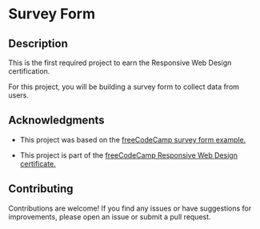 # Survey Form

## Description

This is the first required project to earn the Responsive Web Design certification.

For this project, you will be building a survey form to collect data from users.

## Acknowledgments

- This project was based on the [freeCodeCamp survey form example.](https://survey-form.freecodecamp.rocks/)

- This project is part of the [freeCodeCamp Responsive Web Design certificate.](https://www.freecodecamp.org/learn/2022/responsive-web-design/)

## Contributing

Contributions are welcome! If you find any issues or have suggestions for improvements, please open an issue or submit a pull request.
